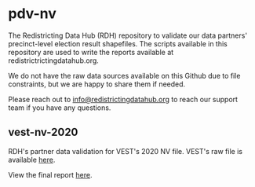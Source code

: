 # pdv-nv

The Redistricting Data Hub (RDH) repository to validate our data partners' precinct-level election result shapefiles. The scripts available in this repository are used to write the reports available at redistrictrictingdatahub.org.

We do not have the raw data sources available on this Github due to file constraints, but we are happy to share them if needed.

Please reach out to info@redistrictingdatahub.org to reach our support team if you have any questions.

## vest-nv-2020

RDH's partner data validation for VEST's 2020 NV file. 
VEST's raw file is available [here](https://dataverse.harvard.edu/file.xhtml?fileId=4863168&version=21.0).

View the final report [here](https://redistrictingdatahub.org/dataset/vest-2020-nevada-precinct-boundaries-and-election-results-shapefile/).

